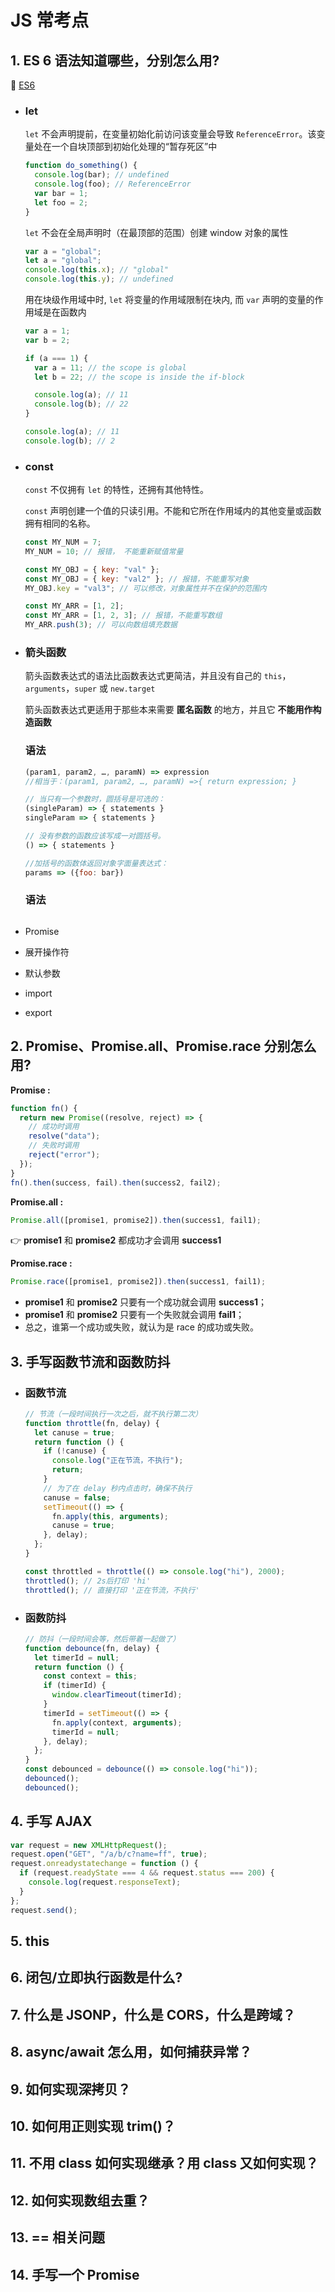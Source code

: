 # JS 常考点

## 1. ES 6 语法知道哪些，分别怎么用?

:link: [ES6](https://fangyinghang.com/es-6-tutorials/)

- ### let

  `let` 不会声明提前，在变量初始化前访问该变量会导致 `ReferenceError`。该变量处在一个自块顶部到初始化处理的“暂存死区”中

  ```js
  function do_something() {
    console.log(bar); // undefined
    console.log(foo); // ReferenceError
    var bar = 1;
    let foo = 2;
  }
  ```

  `let` 不会在全局声明时（在最顶部的范围）创建 window 对象的属性

  ```js
  var a = "global";
  let a = "global";
  console.log(this.x); // "global"
  console.log(this.y); // undefined
  ```

  用在块级作用域中时, `let` 将变量的作用域限制在块内, 而 `var` 声明的变量的作用域是在函数内

  ```js
  var a = 1;
  var b = 2;

  if (a === 1) {
    var a = 11; // the scope is global
    let b = 22; // the scope is inside the if-block

    console.log(a); // 11
    console.log(b); // 22
  }

  console.log(a); // 11
  console.log(b); // 2
  ```

- ### const

  `const` 不仅拥有 `let` 的特性，还拥有其他特性。

  `const` 声明创建一个值的只读引用。不能和它所在作用域内的其他变量或函数拥有相同的名称。

  ```js
  const MY_NUM = 7;
  MY_NUM = 10; // 报错， 不能重新赋值常量

  const MY_OBJ = { key: "val" };
  const MY_OBJ = { key: "val2" }; // 报错，不能重写对象
  MY_OBJ.key = "val3"; // 可以修改，对象属性并不在保护的范围内

  const MY_ARR = [1, 2];
  const MY_ARR = [1, 2, 3]; // 报错，不能重写数组
  MY_ARR.push(3); // 可以向数组填充数据
  ```

- ### 箭头函数

  箭头函数表达式的语法比函数表达式更简洁，并且没有自己的 `this`，`arguments`，`super` 或 `new.target`

  箭头函数表达式更适用于那些本来需要 **匿名函数** 的地方，并且它 **不能用作构造函数**

  ### 语法

  ```js
  (param1, param2, …, paramN) => expression
  //相当于：(param1, param2, …, paramN) =>{ return expression; }

  // 当只有一个参数时，圆括号是可选的：
  (singleParam) => { statements }
  singleParam => { statements }

  // 没有参数的函数应该写成一对圆括号。
  () => { statements }

  //加括号的函数体返回对象字面量表达式：
  params => ({foo: bar})
  ```

  ### 语法

  ```js
  
  ```

- Promise
- 展开操作符
- 默认参数
- import
- export

## 2. Promise、Promise.all、Promise.race 分别怎么用?

**Promise :**

```js
function fn() {
  return new Promise((resolve, reject) => {
    // 成功时调用
    resolve("data");
    // 失败时调用
    reject("error");
  });
}
fn().then(success, fail).then(success2, fail2);
```

**Promise.all :**

```js
Promise.all([promise1, promise2]).then(success1, fail1);
```

:point_right: **promise1** 和 **promise2** 都成功才会调用 **success1**

**Promise.race :**

```js
Promise.race([promise1, promise2]).then(success1, fail1);
```

- **promise1** 和 **promise2** 只要有一个成功就会调用 **success1**；
- **promise1** 和 **promise2** 只要有一个失败就会调用 **fail1**；
- 总之，谁第一个成功或失败，就认为是 race 的成功或失败。

## 3. 手写函数节流和函数防抖

- ### 函数节流

  ```js
  // 节流（一段时间执行一次之后，就不执行第二次）
  function throttle(fn, delay) {
    let canuse = true;
    return function () {
      if (!canuse) {
        console.log("正在节流，不执行");
        return;
      }
      // 为了在 delay 秒内点击时，确保不执行
      canuse = false;
      setTimeout(() => {
        fn.apply(this, arguments);
        canuse = true;
      }, delay);
    };
  }

  const throttled = throttle(() => console.log("hi"), 2000);
  throttled(); // 2s后打印 'hi'
  throttled(); // 直接打印 '正在节流，不执行'
  ```

- ### 函数防抖

  ```js
  // 防抖（一段时间会等，然后带着一起做了）
  function debounce(fn, delay) {
    let timerId = null;
    return function () {
      const context = this;
      if (timerId) {
        window.clearTimeout(timerId);
      }
      timerId = setTimeout(() => {
        fn.apply(context, arguments);
        timerId = null;
      }, delay);
    };
  }
  const debounced = debounce(() => console.log("hi"));
  debounced();
  debounced();
  ```

## 4. 手写 AJAX

```js
var request = new XMLHttpRequest();
request.open("GET", "/a/b/c?name=ff", true);
request.onreadystatechange = function () {
  if (request.readyState === 4 && request.status === 200) {
    console.log(request.responseText);
  }
};
request.send();
```

## 5. this

## 6. 闭包/立即执行函数是什么?

## 7. 什么是 JSONP，什么是 CORS，什么是跨域？

## 8. async/await 怎么用，如何捕获异常？

## 9. 如何实现深拷贝？

## 10. 如何用正则实现 trim()？

## 11. 不用 class 如何实现继承？用 class 又如何实现？

## 12. 如何实现数组去重？

## 13. == 相关问题

## 14. 手写一个 Promise
